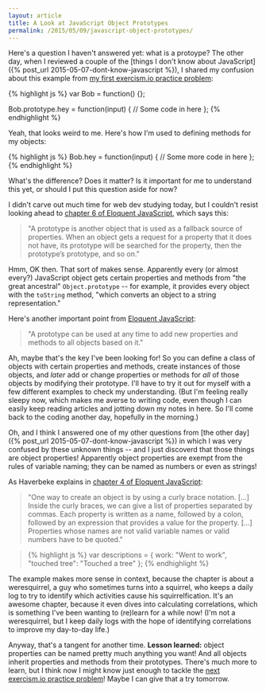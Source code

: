 ```yaml
---
layout: article
title: A Look at JavaScript Object Prototypes
permalink: /2015/05/09/javascript-object-prototypes/
---
```


Here's a question I haven't answered yet: what is a protoype? The other day, when I reviewed a couple of the [things I don't know about JavaScript]({% post_url 2015-05-07-dont-know-javascript %}), I shared my confusion about this example from [my first exercism.io practice problem](http://exercism.io/submissions/2e4c326e2845434c9f37af0ad082290a):

{% highlight js %}
var Bob = function() {};

Bob.prototype.hey = function(input) {
    // Some code in here
};
{% endhighlight %}

Yeah, that looks weird to me. Here's how I'm used to defining methods for my objects:

{% highlight js %}
Bob.hey = function(input) {
    // Some more code in here
};
{% endhighlight %}

What's the difference? Does it matter? Is it important for me to understand this yet, or should I put this question aside for now?

I didn't carve out much time for web dev studying today, but I couldn't resist looking ahead to [chapter 6 of Eloquent JavaScript](http://eloquentjavascript.net/06_object.html), which says this:

>"A prototype is another object that is used as a fallback source of properties. When an object gets a request for a property that it does not have, its prototype will be searched for the property, then the prototype’s prototype, and so on."

Hmm, OK then. That sort of makes sense. Apparently every (or almost every?) JavaScript object gets certain properties and methods from "the great ancestral" `Object.prototype` -- for example, it provides every object with the `toString` method, "which converts an object to a string representation."

Here's another important point from [Eloquent JavaScript](http://eloquentjavascript.net/06_object.html):

>"A prototype can be used at any time to add new properties and methods to all objects based on it."

Ah, maybe that's the key I've been looking for! So you can define a class of objects with certain properties and methods, create instances of those objects, and *later* add or change properties or methods for *all* of those objects by modifying their prototype. I'll have to try it out for myself with a few different examples to check my understanding. (But I'm feeling really sleepy now, which makes me averse to writing code, even though I can easily keep reading articles and jotting down my notes in here. So I'll come back to the coding another day, hopefully in the morning.)

Oh, and I think I answered one of my other questions from [the other day]({% post_url 2015-05-07-dont-know-javascript %}) in which I was very confused by these unknown things -- and I just discoverd that those things are object properties! Apparently object properties are exempt from the rules of variable naming; they can be named as numbers or even as strings!

As Haverbeke explains in [chapter 4 of Eloquent JavaScript](http://eloquentjavascript.net/04_data.html):

>"One way to create an object is by using a curly brace notation. [...] Inside the curly braces, we can give a list of properties separated by commas. Each property is written as a name, followed by a colon, followed by an expression that provides a value for the property. [...] Properties whose names are not valid variable names or valid numbers have to be quoted."

>{% highlight js %}
var descriptions = {
    work: "Went to work",
    "touched tree": "Touched a tree"
};
{% endhighlight %}

The example makes more sense in context, because the chapter is about a weresquirrel, a guy who sometimes turns into a squirrel, who keeps a daily log to try to identify which activities cause his squirrelfication. It's an awesome chapter, because it even dives into calculating correlations, which is something I've been wanting to (re)learn for a while now! (I'm not a weresquirrel, but I keep daily logs with the hope of identifying correlations to improve my day-to-day life.)

Anyway, that's a tangent for another time. **Lesson learned:** object properties can be named pretty much anything you want! And all objects inherit properties and methods from their prototypes. There's much more to learn, but I think now I might know just enough to tackle the [next exercism.io practice problem](http://exercism.io/exercises/javascript/word-count/readme)! Maybe I can give that a try tomorrow.